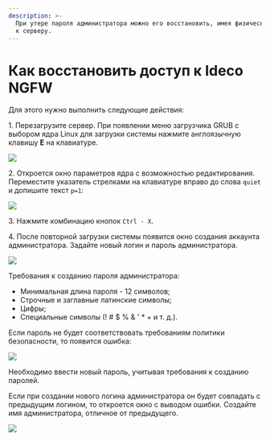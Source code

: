 ```yaml
---
description: >-
  При утере пароля администратора можно его восстановить, имея физический доступ
  к серверу.
---
```


# Как восстановить доступ к Ideco NGFW

Для этого нужно выполнить следующие действия:

1\. Перезагрузите сервер. При появлении меню загрузчика GRUB с выбором ядра Linux для загрузки системы нажмите англоязычную клавишу **E** на клавиатуре.

![](/.gitbook/assets/restore-access-to-ideco-utm1.png)

2\. Откроется окно параметров ядра с возможностью редактирования. Переместите указатель стрелками на клавиатуре вправо до слова `quiet` и допишите текст `p=1`:

![](/.gitbook/assets/restore-access-to-ideco-utm.gif)

3\. Нажмите комбинацию кнопок `Ctrl - X`. 

4\. После повторной загрузки системы появится окно создания аккаунта администратора. Задайте новый логин и пароль администратора.

![](/.gitbook/assets/restore-access-to-ideco-utm2.png)

Требования к созданию пароля администратора:

* Минимальная длина пароля - 12 символов;
* Строчные и заглавные латинские символы;
* Цифры;
* Специальные символы (! # $ % & ' \* + и т. д.).

Если пароль не будет соответствовать требованиям политики безопасности, то появится ошибка: 

![](/.gitbook/assets/restore-access-to-ideco-utm3.png)

Необходимо ввести новый пароль, учитывая требования к созданию паролей.

Если при создании нового логина администратора он будет совпадать с предыдущим логином, то откроется окно с выводом ошибки. Создайте имя администратора, отличное от предыдущего.

![](/.gitbook/assets/restore-access-to-ideco-utm4.png)
